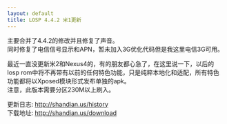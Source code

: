 ```yaml
---
layout: default
title: LOSP 4.4.2 米1更新
---
```

主要合并了4.4.2的修改并且修复了声音。  
同时修复了电信信号显示和APN，暂未加入3G优化代码但是我这里电信3G可用。  
<!--more-->
最近一直没更新米2和Nexus4的，有的朋友都心急了，在这里说一下，以后的losp rom中将不再带有以前的任何特色功能，只是纯粹本地化和适配，所有特色功能都将以Xposed模块形式发布单独的apk。  
注意，此版本需要分区230M以上刷入。

更新日志: <http://shandian.us/history>  
下载地址: <http://shandian.us/download>
